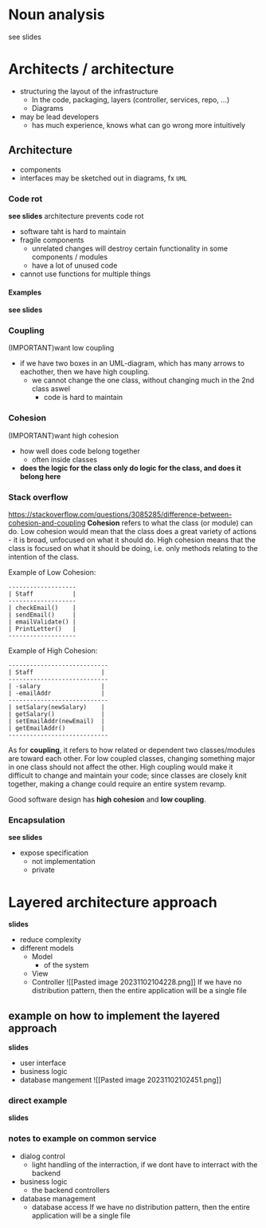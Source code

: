 # Noun analysis
see slides
# Architects / architecture
- structuring the layout of the infrastructure
	- In the code, packaging, layers (controller, services, repo, ...)
	- Diagrams
- may be lead developers
	- has much experience, knows what can go wrong more intuitively
## Architecture
- components
- interfaces
may be sketched out in diagrams, fx `UML`
### Code rot
**see slides**
architecture prevents code rot
- software taht is hard to maintain
- fragile components
	- unrelated changes will destroy certain functionality in some components / modules
	- have a lot of unused code
- cannot use functions for multiple things
#### Examples
**see slides**
### Coupling
(IMPORTANT)want low coupling
- if we have two boxes in an UML-diagram, which has many arrows to eachother, then we have high coupling.
	- we cannot change the one class, without changing much in the 2nd class aswel
		- code is hard to maintain
### Cohesion
(IMPORTANT)want high cohesion
- how well does code belong together
	- often inside classes
- **does the logic for the class only do logic for the class, and does it belong here**
### Stack overflow
https://stackoverflow.com/questions/3085285/difference-between-cohesion-and-coupling
**Cohesion** refers to what the class (or module) can do. Low cohesion would mean that the class does a great variety of actions - it is broad, unfocused on what it should do. High cohesion means that the class is focused on what it should be doing, i.e. only methods relating to the intention of the class.

Example of Low Cohesion:

```
-------------------
| Staff           |
-------------------
| checkEmail()    |
| sendEmail()     |
| emailValidate() |
| PrintLetter()   |
-------------------
```
Example of High Cohesion:
```
----------------------------
| Staff                   |
----------------------------
| -salary                 |
| -emailAddr              |
----------------------------
| setSalary(newSalary)    |
| getSalary()             |
| setEmailAddr(newEmail)  |
| getEmailAddr()          |
----------------------------
```
As for **coupling**, it refers to how related or dependent two classes/modules are toward each other. For low coupled classes, changing something major in one class should not affect the other. High coupling would make it difficult to change and maintain your code; since classes are closely knit together, making a change could require an entire system revamp.

Good software design has **high cohesion** and **low coupling**.
### Encapsulation
**see slides**
- expose specification
	- not implementation
	- private
# Layered architecture approach
**slides**
- reduce complexity
- different models
	- Model
		- of the system
	- View
	- Controller
![[Pasted image 20231102104228.png]]
If we have no distribution pattern, then the entire application will be a single file
## example on how to implement the layered approach
**slides**
- user interface
- business logic
- database mangement
![[Pasted image 20231102102451.png]]
### direct example
**slides**
### notes to example on common service
- dialog control
	- light handling of the interraction, if we dont have to interract with the backend
- business logic
	- the backend controllers
- database management
	- database access
If we have no distribution pattern, then the entire application will be a single file
